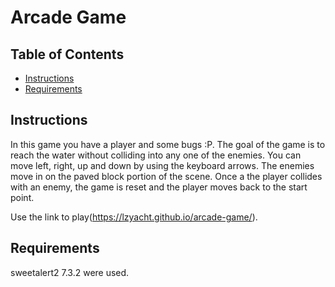 # Arcade Game


## Table of Contents

* [Instructions](#instructions)
* [Requirements](#requirements)

## Instructions

In this game you have a player and some bugs :P. The goal of the game is to reach the water without colliding into any one of the enemies. You can move left, right, up and down by using the keyboard arrows. The enemies move in on the paved block portion of the scene. Once a the player collides with an enemy, the game is reset and the player moves back to the start point.

Use the link to play(https://lzyacht.github.io/arcade-game/).

## Requirements
sweetalert2 7.3.2 were used.